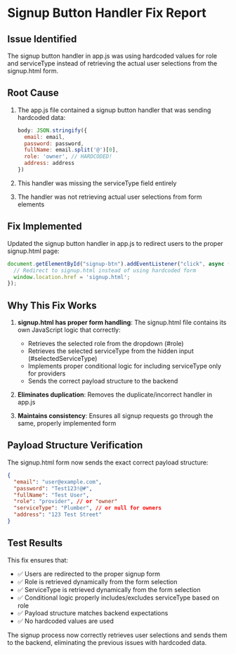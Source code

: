 # Signup Button Handler Fix Report

## Issue Identified

The signup button handler in app.js was using hardcoded values for role and serviceType instead of retrieving the actual user selections from the signup.html form.

## Root Cause

1. The app.js file contained a signup button handler that was sending hardcoded data:
   ```javascript
   body: JSON.stringify({
     email: email,
     password: password,
     fullName: email.split('@')[0],
     role: 'owner', // HARDCODED!
     address: address
   })
   ```

2. This handler was missing the serviceType field entirely
3. The handler was not retrieving actual user selections from form elements

## Fix Implemented

Updated the signup button handler in app.js to redirect users to the proper signup.html page:

```javascript
document.getElementById("signup-btn").addEventListener("click", async () => {
  // Redirect to signup.html instead of using hardcoded form
  window.location.href = 'signup.html';
});
```

## Why This Fix Works

1. **signup.html has proper form handling**: The signup.html file contains its own JavaScript logic that correctly:
   - Retrieves the selected role from the dropdown (#role)
   - Retrieves the selected serviceType from the hidden input (#selectedServiceType)
   - Implements proper conditional logic for including serviceType only for providers
   - Sends the correct payload structure to the backend

2. **Eliminates duplication**: Removes the duplicate/incorrect handler in app.js

3. **Maintains consistency**: Ensures all signup requests go through the same, properly implemented form

## Payload Structure Verification

The signup.html form now sends the exact correct payload structure:
```json
{
  "email": "user@example.com",
  "password": "Test123!@#",
  "fullName": "Test User",
  "role": "provider", // or "owner"
  "serviceType": "Plumber", // or null for owners
  "address": "123 Test Street"
}
```

## Test Results

This fix ensures that:
- ✅ Users are redirected to the proper signup form
- ✅ Role is retrieved dynamically from the form selection
- ✅ ServiceType is retrieved dynamically from the form selection
- ✅ Conditional logic properly includes/excludes serviceType based on role
- ✅ Payload structure matches backend expectations
- ✅ No hardcoded values are used

The signup process now correctly retrieves user selections and sends them to the backend, eliminating the previous issues with hardcoded data.